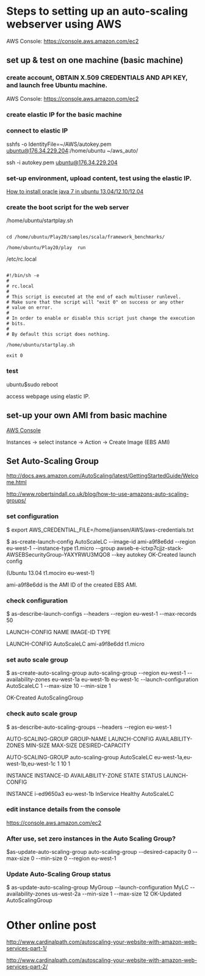 # Steps to setting up an auto-scaling webserver using AWS


AWS Console: https://console.aws.amazon.com/ec2


## set up & test on one machine  (basic machine)

### create account, OBTAIN X.509 CREDENTIALS AND API KEY, and launch free Ubuntu machine.

AWS Console: https://console.aws.amazon.com/ec2



### create elastic IP for the basic machine



### connect to elastic IP

sshfs -o IdentityFile=~/AWS/autokey.pem ubuntu@176.34.229.204:/home/ubuntu ~/aws_auto/
 
ssh -i autokey.pem ubuntu@176.34.229.204


### set-up environment, upload content, test using the elastic IP.

[How to install oracle java 7 in ubuntu 13.04/12.10/12.04](http://www.ubuntugeek.com/how-to-install-oracle-java-7-in-ubuntu-12-04.html)




### create the boot script for the web server

/home/ubuntu/startplay.sh
<pre><code>
cd /home/ubuntu/Play20/samples/scala/framework_benchmarks/

/home/ubuntu/Play20/play  run
</code></pre>

/etc/rc.local
<pre><code>
#!/bin/sh -e
#
# rc.local
#
# This script is executed at the end of each multiuser runlevel.
# Make sure that the script will "exit 0" on success or any other
# value on error.
#
# In order to enable or disable this script just change the execution
# bits.
#
# By default this script does nothing.

/home/ubuntu/startplay.sh

exit 0
</code></pre>


### test
ubuntu$sudo reboot

access webpage using elastic IP.


## set-up your own AMI from basic machine


[AWS Console](https://console.aws.amazon.com/ec2)


Instances -> select instance -> Action -> Create Image (EBS AMI)



## Set Auto-Scaling Group

http://docs.aws.amazon.com/AutoScaling/latest/GettingStartedGuide/Welcome.html
 

http://www.robertsindall.co.uk/blog/how-to-use-amazons-auto-scaling-groups/


### set configuration  

$ export AWS_CREDENTIAL_FILE=/home/jiansen/AWS/aws-credentials.txt

$ as-create-launch-config AutoScaleLC --image-id ami-a9f8e6dd --region eu-west-1 --instance-type t1.micro --group awseb-e-ictxp7cjjz-stack-AWSEBSecurityGroup-YAXYRWU3MQO8 --key autokey
OK-Created launch config

 (Ubuntu 13.04 t1.mociro eu-west-1)


ami-a9f8e6dd is the AMI ID of the created EBS AMI.



### check configuration

$ as-describe-launch-configs --headers --region eu-west-1 --max-records 50


LAUNCH-CONFIG NAME IMAGE-ID TYPE 

LAUNCH-CONFIG AutoScaleLC ami-a9f8e6dd t1.micro



### set auto scale group

$ as-create-auto-scaling-group auto-scaling-group --region eu-west-1 --availability-zones eu-west-1a eu-west-1b eu-west-1c --launch-configuration AutoScaleLC 1 --max-size 10 --min-size 1

OK-Created AutoScalingGroup



### check auto scale  group

$ as-describe-auto-scaling-groups --headers --region eu-west-1


AUTO-SCALING-GROUP GROUP-NAME LAUNCH-CONFIG AVAILABILITY-ZONES MIN-SIZE MAX-SIZE DESIRED-CAPACITY

AUTO-SCALING-GROUP auto-scaling-group AutoScaleLC eu-west-1a,eu-west-1b,eu-west-1c 1 10 1 

INSTANCE INSTANCE-ID AVAILABILITY-ZONE STATE STATUS LAUNCH-CONFIG

INSTANCE i-ed9650a3 eu-west-1b InService Healthy AutoScaleLC



### edit instance details from the console

https://console.aws.amazon.com/ec2



### After use, set zero instances in the Auto Scaling Group?
$as-update-auto-scaling-group auto-scaling-group --desired-capacity 0 --max-size 0 --min-size 0 --region eu-west-1



### Update Auto-Scaling Group status

$ as-update-auto-scaling-group MyGroup --launch-configuration MyLC --availability-zones us-west-2a --min-size 1 --max-size 12
OK-Updated AutoScalingGroup





# Other online post

http://www.cardinalpath.com/autoscaling-your-website-with-amazon-web-services-part-1/

http://www.cardinalpath.com/autoscaling-your-website-with-amazon-web-services-part-2/





